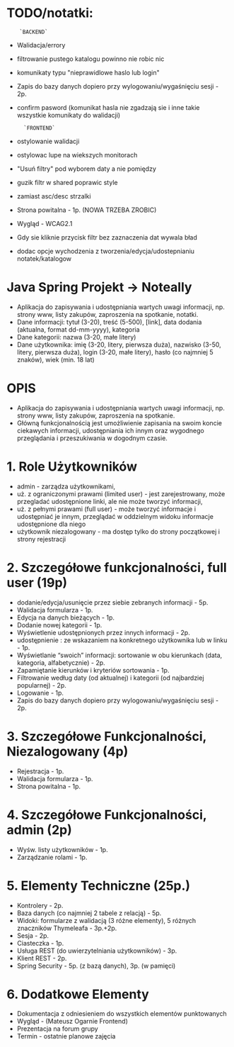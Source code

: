 # TODO/notatki:
        `BACKEND`
- Walidacja/errory
- filtrowanie pustego katalogu powinno nie robic nic
- komunikaty typu "nieprawidlowe haslo lub login"
- Zapis do bazy danych dopiero przy wylogowaniu/wygaśnięciu sesji - 2p.
- confirm pasword (komunikat hasla nie zgadzają sie i inne takie wszystkie komunikaty do walidacji)

        `FRONTEND`
- ostylowanie walidacji
- ostylowac lupe na wiekszych monitorach
- "Usuń filtry" pod wyborem daty a nie pomiędzy 
- guzik filtr w shared poprawic style
- zamiast asc/desc strzalki
- Strona powitalna - 1p. (NOWA TRZEBA ZROBIC)
- Wygląd - WCAG2.1
- Gdy sie kliknie przycisk filtr bez zaznaczenia dat wywala bład
- dodac opcje wychodzenia z tworzenia/edycja/udostepnianiu notatek/katalogow

#               Java Spring Projekt -> Noteally

- Aplikacja do zapisywania i udostępniania wartych uwagi informacji,
  np. strony www, listy zakupów, zaproszenia na spotkanie, notatki.
- Dane informacji: tytuł (3-20), treść (5-500), [link], data dodania
  (aktualna, format dd-mm-yyyy), kategoria
- Dane kategorii: nazwa (3-20, małe litery)
- Dane użytkownika: imię (3-20, litery, pierwsza duża), nazwisko
  (3-50, litery, pierwsza duża), login (3-20, małe litery), hasło (co
  najmniej 5 znaków), wiek (min. 18 lat)

#                       OPIS
- Aplikacja do zapisywania i udostępniania wartych uwagi
  informacji, np. strony www, listy zakupów, zaproszenia
  na spotkanie.
- Główną funkcjonalnością jest umożliwienie zapisania na
  swoim koncie ciekawych informacji, udostępniania ich
  innym oraz wygodnego przeglądania i przeszukiwania w
  dogodnym czasie.

#               1. Role Użytkowników
- admin - zarządza użytkownikami,
- uż. z ograniczonymi prawami (limited user) - jest
  zarejestrowany, może przegladać udostępnione linki, ale nie
  może tworzyć informacji,
- uż. z pełnymi prawami (full user) - może tworzyć informacje i
  udostępniać je innym, przeglądać w oddzielnym widoku
  informacje udostępnione dla niego
- użytkownik niezalogowany - ma dostęp tylko do strony
  początkowej i strony rejestracji

#       2. Szczegółowe funkcjonalności, full user (19p)
- dodanie/edycja/usunięcie przez siebie zebranych informacji - 5p.
- Walidacja formularza - 1p.
- Edycja na danych bieżących - 1p.
- Dodanie nowej kategorii - 1p.
- Wyświetlenie udostępnionych przez innych informacji - 2p.
- udostępnienie : ze wskazaniem na konkretnego użytkownika lub w linku - 1p.
- Wyświetlanie “swoich” informacji: sortowanie w obu kierunkach (data,
  kategoria, alfabetycznie) - 2p.
- Zapamiętanie kierunków i kryteriów sortowania - 1p.
- Filtrowanie według daty (od aktualnej) i kategorii (od najbardziej popularnej) - 2p.
- Logowanie - 1p.
- Zapis do bazy danych dopiero przy wylogowaniu/wygaśnięciu sesji - 2p.

#       3. Szczegółowe Funkcjonalności, Niezalogowany (4p)
- Rejestracja - 1p.
- Walidacja formularza - 1p.
- Strona powitalna - 1p.

#       4. Szczegółowe Funkcjonalności, admin (2p)
- Wyśw. listy użytkowników - 1p.
- Zarządzanie rolami - 1p.

#       5. Elementy Techniczne (25p.)
- Kontrolery - 2p.
- Baza danych (co najmniej 2 tabele z relacją) - 5p.
- Widoki: formularze z walidacją (3 różne elementy),
  5 różnych znaczników Thymeleafa - 3p.+2p.
- Sesja - 2p.
- Ciasteczka - 1p.
- Usługa REST (do uwierzytelniania użytkowników) - 3p.
- Klient REST - 2p.
- Spring Security - 5p. (z bazą danych), 3p. (w pamięci)

#       6. Dodatkowe Elementy
- Dokumentacja z odniesieniem do wszystkich
  elementów punktowanych
- Wygląd - (Mateusz Ogarnie Frontend)
- Prezentacja na forum grupy
- Termin - ostatnie planowe zajęcia
